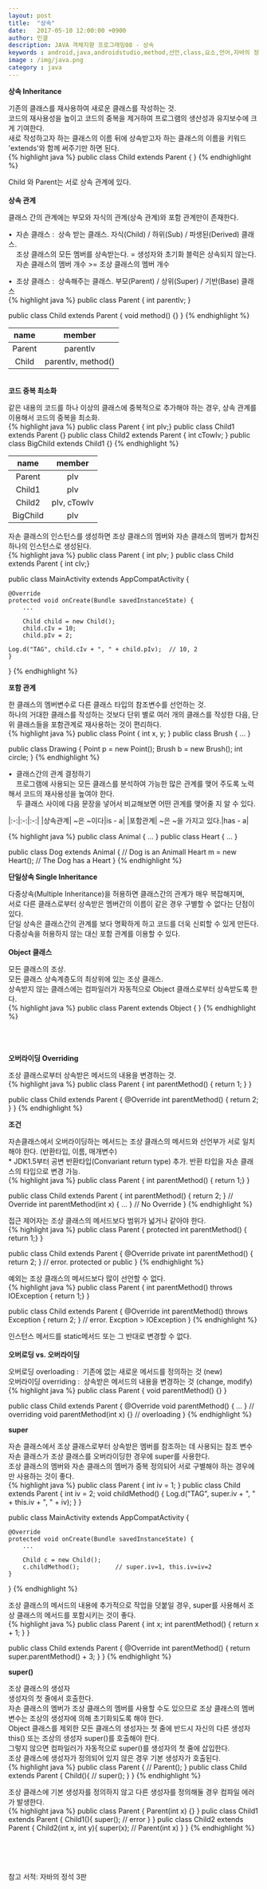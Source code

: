 ```yaml
---
layout: post
title:  "상속"
date:   2017-05-10 12:00:00 +0900
author: 민갤
description: JAVA 객체지향 프로그래밍08 - 상속
keywords : android,java,androidstudio,method,선언,class,요소,언어,자바의 정석,프로그래밍,메모리,JVM,memory,상속,Inheritance
image : /img/java.png
category : java
---
```

<div><strong class="h2">상속 Inheritance</strong></div><p></p>

<div>기존의 클래스를 재사용하여 새로운 클래스를 작성하는 것.</div>
<div>코드의 재사용성을 높이고 코드의 중복을 제거하여 프로그램의 생산성과 유지보수에 크게 기여한다.</div>
<div>새로 작성하고자 하는 클래스의 이름 뒤에 상속받고자 하는 클래스의 이름을 키워드 'extends'와 함께 써주기만 하면 된다.</div>
{% highlight java %}
public class Child extends Parent { }
{% endhighlight %}<p></p>
<div>Child 와 Parent는 서로 상속 관계에 있다.</div>
<br>

<div><strong>상속 관계</strong></div><p></p>
<div>클래스 간의 관계에는 부모와 자식의 관계(상속 관계)와 포함 관계만이 존재한다.</div><p></p>
<div>&#149;&nbsp; 자손 클래스 :&nbsp; 상속 받는 클래스. 자식(Child) / 하위(Sub) / 파생된(Derived) 클래스.</div>
<div>&nbsp; &nbsp; 조상 클래스의 모든 멤버를 상속받는다. = 생성자와 초기화 블럭은 상속되지 않는다.</div>
<div>&nbsp; &nbsp; 자손 클래스의 멤버 개수 >= 조상 클래스의 멤버 개수</div><p></p>
<div>&#149;&nbsp; 조상 클래스 :&nbsp; 상속해주는 클래스. 부모(Parent) / 상위(Super) / 기반(Base) 클래스</div>
{% highlight java %}
public class Parent {
    int parentIv;
}

public class Child extends Parent {
    void method() {}
}
{% endhighlight %}<p></p>

|name|member|
|:-:|:-:|
|Parent|parentIv|
|Child|parentIv, method()|

<br>

<div><strong>코드 중복 최소화</strong></div><p></p>
<div>같은 내용의 코드를 하나 이상의 클래스에 중복적으로 추가해야 하는 경우, 상속 관계를 이용해서 코드의 중복을 최소화.</div>
{% highlight java %}
public class Parent { int pIv;}
public class Child1 extends Parent {}
public class Child2 extends Parent { int cTowIv; }
public class BigChild extends Child1 {}
{% endhighlight %}<p></p>

|name|member|
|:-:|:-:|
|Parent|pIv|
|Child1|pIv|
|Child2|pIv, cTowIv|
|BigChild|pIv|

<div>자손 클래스의 인스턴스를 생성하면 조상 클래스의 멤버와 자손 클래스의 멤버가 합쳐진 하나의 인스턴스로 생성된다.</div>
{% highlight java %}
public class Parent { int pIv; }
public class Child extends Parent { int cIv;}

public class MainActivity extends AppCompatActivity {

    @Override
    protected void onCreate(Bundle savedInstanceState) {
        ...

        Child child = new Child(); 
        child.cIv = 10;
        child.pIv = 2;

	Log.d("TAG", child.cIv + ", " + child.pIv);	 // 10, 2
    }
}
{% endhighlight %}
<br>

<div><strong>포함 관계</strong></div><p></p>
<div>한 클래스의 멤버변수로 다른 클래스 타입의 참조변수를 선언하는 것.</div>
<div>하나의 거대한 클래스를 작성하는 것보다 단위 별로 여러 개의 클래스를 작성한 다음, 단위 클래스들을 포함관계로 재사용하는 것이 편리하다.</div>
{% highlight java %}
public class Point { int x, y; }
public class Brush { ... }

public class Drawing {
    Point p = new Point();
    Brush b = new Brush();
    int circle;
}
{% endhighlight %}<p></p>

<div>&#149;&nbsp; 클래스간의 관계 결정하기</div>
<div>&nbsp; &nbsp; 프로그램에 사용되는 모든 클래스를 분석하여 가능한 많은 관계를 맺어 주도록 노력해서 코드의 재사용성을 높여야 한다.</div>
<div>&nbsp; &nbsp; 두 클래스 사이에 다음 문장을 넣어서 비교해보면 어떤 관계를 맺어줄 지 알 수 있다.</div>

|:-:|:-:|:-:|
|상속관계| ~은 ~이다|is - a|
|포함관계| ~은 ~을 가지고 있다.|has - a|

{% highlight java %}
public class Animal { ... }
public class Heart { ... }

public class Dog extends Animal {    // Dog is an Animall
    Heart m = new Heart();           // The Dog has a Heart
}
{% endhighlight %}
<br>

<div><strong>단일상속 Single Inheritance</strong></div><p></p>
<div>다중상속(Multiple Inheritance)을 허용하면 클래스간의 관계가 매우 복잡해지며,</div>
<div>서로 다른 클래스로부터 상속받은 멤버간의 이름이 같은 경우 구별할 수 없다는 단점이 있다.</div>
<div>단일 상속은 클래스간의 관계를 보다 명확하게 하고 코드를 더욱 신뢰할 수 있게 만든다.</div>
<div>다중상속을 허용하지 않는 대신 포함 관계를 이용할 수 있다.</div>
<br>

<div><strong>Object 클래스</strong></div><p></p>
<div>모든 클래스의 조상.</div>
<div>모든 클래스 상속계층도의 최상위에 있는 조상 클래스.</div> 
<div>상속받지 않는 클래스에는 컴파일러가 자동적으로 Object 클래스로부터 상속받도록 한다.</div>	 
{% highlight java %}
public class Parent extends Object { }
{% endhighlight %}<p></p>
<br>
<br>
<br>


<div><strong class="h2">오버라이딩 Overriding</strong></div><p></p>
<div>조상 클래스로부터 상속받은 메서드의 내용을 변경하는 것.</div>
{% highlight java %}
public class Parent {
    int parentMethod() {
        return 1;
    }
}

public class Child extends Parent {
    @Override
    int parentMethod() {
        return 2;
    }
}
{% endhighlight %}
<br>

<div><strong>조건</strong></div><p></p>
<div>자손클래스에서 오버라이딩하는 메서드는 조상 클래스의 메서드와 선언부가 서로 일치해야 한다. (반환타입, 이름, 매개변수)</div>
<div>* JDK1.5부터 공변 반환타입(Convariant return type) 추가. 반환 타입을 자손 클래스의 타입으로 변경 가능.</div>
{% highlight java %}
public class Parent {
    int parentMethod() { return 1;}
}

public class Child extends Parent {
    int parentMethod() { return 2; }	   // Override
    int parentMethod(int x) { ... }      // No Override
}
{% endhighlight %}<p></p>

<div>접근 제어자는 조상 클래스의 메서드보다 범위가 넓거나 같아야 한다.</div>
{% highlight java %}
public class Parent {
    protected int parentMethod() { return 1;}
}

public class Child extends Parent {
    @Override
    private int parentMethod() { return 2; }	   // error. protected or public
}
{% endhighlight %}<p></p>

<div>예외는 조상 클래스의 메서드보다 많이 선언할 수 없다.</div>
{% highlight java %}
public class Parent {
    int parentMethod() throws IOException { return 1;}
}

public class Child extends Parent {
    @Override
    int parentMethod() throws Exception { return 2; }	   // error. Excption > IOException
}
{% endhighlight %}<p></p>
<div>인스턴스 메서드를 static메서드 또는 그 반대로 변경할 수 없다.</div>
<br>

<div><strong>오버로딩 vs. 오버라이딩</strong></div><p></p>
<div>오버로딩 overloading :&nbsp; 기존에 없는 새로운 메서드를 정의하는 것 (new)</div>
<div>오버라이딩 overriding :&nbsp; 상속받은 메서드의 내용을 변경하는 것 (change, modify)</div>
{% highlight java %}
public class Parent {
    void parentMethod() {}
}

public class Child extends Parent {
    @Override
    void parentMethod() { ... }	 //  overriding
    void parentMethod(int x) {}  //  overloading
}
{% endhighlight %}
<br>

<div><strong>super</strong></div><p></p>
<div>자손 클래스에서 조상 클래스로부터 상속받은 멤버를 참조하는 데 사용되는 참조 변수</div>
<div>자손 클래스가 조상 클래스를 오버라이딩한 경우에 super를 사용한다.</div>
<div>조상 클래스의 멤버와 자손 클래스의 멤버가 중복 정의되어 서로 구별해야 하는 경우에만 사용하는 것이 좋다.</div>
{% highlight java %}
public class Parent { int iv = 1; }
public class Child extends Parent { 
    int iv = 2;
    void childMethod() {
        Log.d("TAG", super.iv + ", " + this.iv + ", " + iv);
    }
}

public class MainActivity extends AppCompatActivity {

    @Override
    protected void onCreate(Bundle savedInstanceState) {
        ...

        Child c = new Child(); 
        c.childMethod();	      // super.iv=1, this.iv=iv=2
    }
}
{% endhighlight %}<br>

<div>조상 클래스의 메서드의 내용에 추가적으로 작업을 덧붙일 경우, super를 사용해서 조상 클래스의 메서드를 포함시키는 것이 좋다.</div>
{% highlight java %}
public class Parent {
    int x;
    int parentMethod() {
        return x + 1;
    }
}

public class Child extends Parent {
    @Override
    int parentMethod() {
        return super.parentMethod() + 3;
    }
}
{% endhighlight %}
<br>

<div><strong>super()</strong></div><p></p>
<div>조상 클래스의 생성자</div>
<div>생성자의 첫 줄에서 호출한다.</div>
<div>자손 클래스의 멤버가 조상 클래스의 멤버를 사용할 수도 있으므로 조상 클래스의 멤버변수는 조상의 생성자에 의해 초기화되도록 해야 한다.</div>
<div>Object 클래스를 제외한 모든 클래스의 생성자는 첫 줄에 반드시 자신의 다른 생성자 this() 또는 조상의 생성자 super()를 호출해야 한다.</div>
<div>그렇지 않으면 컴파일러가 자동적으로 super()를 생성자의 첫 줄에 삽입한다.</div>

<div>조상 클래스에 생성자가 정의되어 있지 않은 경우 기본 생성자가 호출된다.</div>
{% highlight java %}
public class Parent {
    // Parent();
}
public class Child extends Parent {
    Child(){
        // super();
    }
}
{% endhighlight %}<p></p>

<div>조상 클래스에 기본 생성자를 정의하지 않고 다른 생성자를 정의해둘 경우 컴파일 에러가 발생한다.</div>
{% highlight java %}
public class Parent {
    Parent(int x) {}
}
pulic class Child1 extends Parent {
    Child1(){
	super();    // error
    }
}
pulic class Child2 extends Parent {
    Child2(int x, int y){
	super(x);   // Parent(int x)
    }
}
{% endhighlight %}<p></p>
<br>
<br>
<br>

참고 서적: 자바의 정석 3판
